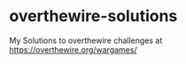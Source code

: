 # overthewire-solutions
My Solutions to overthewire challenges at https://overthewire.org/wargames/
